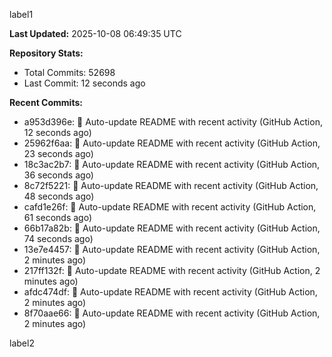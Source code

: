 
label1 
<!-- ACTIVITY_START -->
**Last Updated:** 2025-10-08 06:49:35 UTC

**Repository Stats:**
- Total Commits: 52698
- Last Commit: 12 seconds ago

**Recent Commits:**
- a953d396e: 🤖 Auto-update README with recent activity (GitHub Action, 12 seconds ago)
- 25962f6aa: 🤖 Auto-update README with recent activity (GitHub Action, 23 seconds ago)
- 18c3ac2b7: 🤖 Auto-update README with recent activity (GitHub Action, 36 seconds ago)
- 8c72f5221: 🤖 Auto-update README with recent activity (GitHub Action, 48 seconds ago)
- cafd1e26f: 🤖 Auto-update README with recent activity (GitHub Action, 61 seconds ago)
- 66b17a82b: 🤖 Auto-update README with recent activity (GitHub Action, 74 seconds ago)
- 13e7e4457: 🤖 Auto-update README with recent activity (GitHub Action, 2 minutes ago)
- 217ff132f: 🤖 Auto-update README with recent activity (GitHub Action, 2 minutes ago)
- afdc474df: 🤖 Auto-update README with recent activity (GitHub Action, 2 minutes ago)
- 8f70aae66: 🤖 Auto-update README with recent activity (GitHub Action, 2 minutes ago)
<!-- ACTIVITY_END -->

label2
